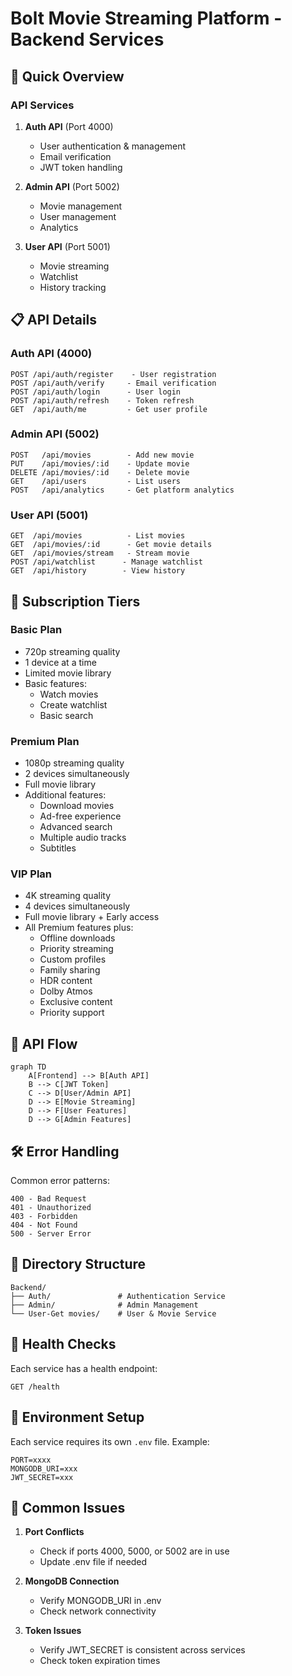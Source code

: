 # Bolt Movie Streaming Platform - Backend Services

## 🚀 Quick Overview

### API Services
1. **Auth API** (Port 4000)
   - User authentication & management
   - Email verification
   - JWT token handling

2. **Admin API** (Port 5002)
   - Movie management
   - User management
   - Analytics

3. **User API** (Port 5001)
   - Movie streaming
   - Watchlist
   - History tracking

## 📋 API Details

### Auth API (4000)
```
POST /api/auth/register    - User registration
POST /api/auth/verify     - Email verification
POST /api/auth/login      - User login
POST /api/auth/refresh    - Token refresh
GET  /api/auth/me         - Get user profile
```

### Admin API (5002)
```
POST   /api/movies        - Add new movie
PUT    /api/movies/:id    - Update movie
DELETE /api/movies/:id    - Delete movie
GET    /api/users         - List users
POST   /api/analytics     - Get platform analytics
```

### User API (5001)
```
GET  /api/movies          - List movies
GET  /api/movies/:id      - Get movie details
GET  /api/movies/stream   - Stream movie
POST /api/watchlist      - Manage watchlist
GET  /api/history        - View history
```

## 🎯 Subscription Tiers

### Basic Plan
- 720p streaming quality
- 1 device at a time
- Limited movie library
- Basic features:
  * Watch movies
  * Create watchlist
  * Basic search

### Premium Plan
- 1080p streaming quality
- 2 devices simultaneously
- Full movie library
- Additional features:
  * Download movies
  * Ad-free experience
  * Advanced search
  * Multiple audio tracks
  * Subtitles

### VIP Plan
- 4K streaming quality
- 4 devices simultaneously
- Full movie library + Early access
- All Premium features plus:
  * Offline downloads
  * Priority streaming
  * Custom profiles
  * Family sharing
  * HDR content
  * Dolby Atmos
  * Exclusive content
  * Priority support

## 🔄 API Flow

```mermaid
graph TD
    A[Frontend] --> B[Auth API]
    B --> C[JWT Token]
    C --> D[User/Admin API]
    D --> E[Movie Streaming]
    D --> F[User Features]
    D --> G[Admin Features]
```

## 🛠️ Error Handling

Common error patterns:
```
400 - Bad Request
401 - Unauthorized
403 - Forbidden
404 - Not Found
500 - Server Error
```

## 📁 Directory Structure

```
Backend/
├── Auth/               # Authentication Service
├── Admin/              # Admin Management
└── User-Get movies/    # User & Movie Service
```

## 🚦 Health Checks

Each service has a health endpoint:
```
GET /health
```

## 🔐 Environment Setup

Each service requires its own `.env` file. Example:
```
PORT=xxxx
MONGODB_URI=xxx
JWT_SECRET=xxx
```

## 📡 Common Issues

1. **Port Conflicts**
   - Check if ports 4000, 5000, or 5002 are in use
   - Update .env file if needed

2. **MongoDB Connection**
   - Verify MONGODB_URI in .env
   - Check network connectivity

3. **Token Issues**
   - Verify JWT_SECRET is consistent across services
   - Check token expiration times
